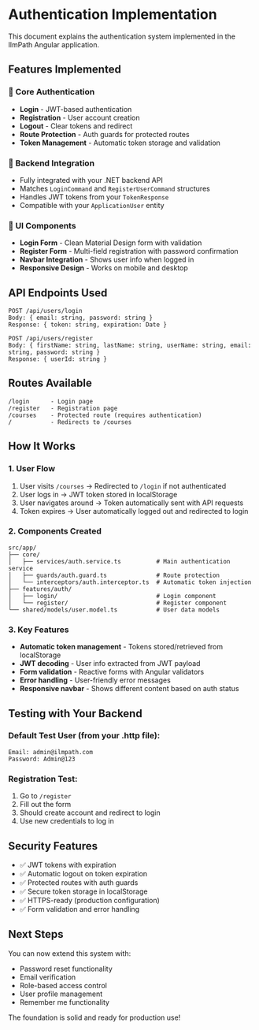 # Authentication Implementation

This document explains the authentication system implemented in the IlmPath Angular application.

## Features Implemented

### 🔐 Core Authentication
- **Login** - JWT-based authentication
- **Registration** - User account creation
- **Logout** - Clear tokens and redirect
- **Route Protection** - Auth guards for protected routes
- **Token Management** - Automatic token storage and validation

### 🎯 Backend Integration
- Fully integrated with your .NET backend API
- Matches `LoginCommand` and `RegisterUserCommand` structures
- Handles JWT tokens from your `TokenResponse`
- Compatible with your `ApplicationUser` entity

### 🎨 UI Components
- **Login Form** - Clean Material Design form with validation
- **Register Form** - Multi-field registration with password confirmation
- **Navbar Integration** - Shows user info when logged in
- **Responsive Design** - Works on mobile and desktop

## API Endpoints Used

```
POST /api/users/login
Body: { email: string, password: string }
Response: { token: string, expiration: Date }

POST /api/users/register  
Body: { firstName: string, lastName: string, userName: string, email: string, password: string }
Response: { userId: string }
```

## Routes Available

```
/login      - Login page
/register   - Registration page
/courses    - Protected route (requires authentication)
/           - Redirects to /courses
```

## How It Works

### 1. User Flow
1. User visits `/courses` → Redirected to `/login` if not authenticated
2. User logs in → JWT token stored in localStorage
3. User navigates around → Token automatically sent with API requests
4. Token expires → User automatically logged out and redirected to login

### 2. Components Created
```
src/app/
├── core/
│   ├── services/auth.service.ts          # Main authentication service
│   ├── guards/auth.guard.ts              # Route protection
│   └── interceptors/auth.interceptor.ts  # Automatic token injection
├── features/auth/
│   ├── login/                            # Login component
│   └── register/                         # Register component
└── shared/models/user.model.ts           # User data models
```

### 3. Key Features
- **Automatic token management** - Tokens stored/retrieved from localStorage
- **JWT decoding** - User info extracted from JWT payload
- **Form validation** - Reactive forms with Angular validators
- **Error handling** - User-friendly error messages
- **Responsive navbar** - Shows different content based on auth status

## Testing with Your Backend

### Default Test User (from your .http file):
```
Email: admin@ilmpath.com
Password: Admin@123
```

### Registration Test:
1. Go to `/register`
2. Fill out the form
3. Should create account and redirect to login
4. Use new credentials to log in

## Security Features

- ✅ JWT tokens with expiration
- ✅ Automatic logout on token expiration
- ✅ Protected routes with auth guards
- ✅ Secure token storage in localStorage
- ✅ HTTPS-ready (production configuration)
- ✅ Form validation and error handling

## Next Steps

You can now extend this system with:
- Password reset functionality
- Email verification
- Role-based access control
- User profile management
- Remember me functionality

The foundation is solid and ready for production use! 